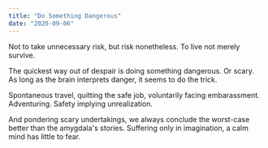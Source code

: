 ```yaml
---
title: "Do Something Dangerous"
date: "2020-09-06"
---
```


Not to take unnecessary risk, but risk nonetheless. To live not merely survive.

The quickest way out of despair is doing something dangerous. Or scary. As long as the brain interprets danger, it seems to do the trick.

Spontaneous travel, quitting the safe job, voluntarily facing embarassment. Adventuring. Safety implying unrealization.

And pondering scary undertakings, we always conclude the worst-case better than the amygdala's stories. Suffering only in imagination, a calm mind has little to fear.
